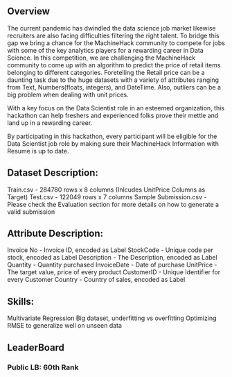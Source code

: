 ## Overview
The current pandemic has dwindled the data science job market likewise recruiters are also facing difficulties filtering the right talent. To bridge this gap we bring a chance for the MachineHack community to compete for jobs with some of the key analytics players for a rewarding career in Data Science. In this competition, we are challenging the MachineHack community to come up with an algorithm to predict the price of retail items belonging to different categories. Foretelling the Retail price can be a daunting task due to the huge datasets with a variety of attributes ranging from Text, Numbers(floats, integers), and DateTime. Also, outliers can be a big problem when dealing with unit prices.

With a key focus on the Data Scientist role in an esteemed organization, this hackathon can help freshers and experienced folks prove their mettle and land up in a rewarding career.

By participating in this hackathon, every participant will be eligible for the Data Scientist job role by making sure their MachineHack Information with Resume is up to date.

 

## Dataset Description:
Train.csv - 284780 rows x 8 columns (Inlcudes UnitPrice Columns as Target)
Test.csv - 122049 rows x 7 columns
Sample Submission.csv - Please check the Evaluation section for more details on how to generate a valid submission
 

## Attribute Description:
Invoice No - Invoice ID, encoded as Label
StockCode - Unique code per stock, encoded as Label
Description - The Description, encoded as Label
Quantity - Quantity purchased
InvoiceDate - Date of purchase
UnitPrice - The target value, price of every product
CustomerID - Unique Identifier for every Customer
Country - Country of sales, encoded as Label
 

## Skills:
Multivariate Regression
Big dataset, underfitting vs overfitting
Optimizing RMSE to generalize well on unseen data

## LeaderBoard
### Public LB: 60th Rank

